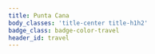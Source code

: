 ```yaml
---
title: Punta Cana
body_classes: 'title-center title-h1h2'
badge_class: badge-color-travel
header_id: travel
---
```


